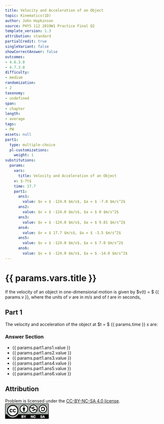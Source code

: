 ```yaml
---
title: Velocity and Acceleration of an Object
topic: Kinematics(1D)
author: John Hopkinson
source: PHYS 112 2019W1 Practice Final Q2
template_version: 1.3
attribution: standard
partialCredit: true
singleVariant: false
showCorrectAnswer: false
outcomes:
- 4.6.3.0
- 4.7.3.0
difficulty:
- medium
randomization:
- 2
taxonomy:
- undefined
span:
- chapter
length:
- average
tags:
- PW
assets: null
part1:
  type: multiple-choice
  pl-customizations:
    weight: 1
substitutions:
  params:
    vars:
      title: Velocity and Acceleration of an Object
    v: $-7t$
    time: 17.7
    part1:
      ans1:
        value: $v = $ -124.0 $m/s$, $a = $ -7.0 $m/s^2$
      ans2:
        value: $v = $ -124.0 $m/s$, $a = $ 0 $m/s^2$
      ans3:
        value: $v = $ -124.0 $m/s$, $a = $ 9.81 $m/s^2$
      ans4:
        value: $v = $ 17.7 $m/s$, $a = $ -3.5 $m/s^2$
      ans5:
        value: $v = $ -124.0 $m/s$, $a = $ 7.0 $m/s^2$
      ans6:
        value: $v = $ -124.0 $m/s$, $a = $ -14.0 $m/s^2$
---
```

# {{ params.vars.title }}
If the velocity of an object in one-dimensional motion is given by $v(t) = $ {{ params.v }}, where the units of $v$ are in $m/s$ and of $t$ are in seconds,

## Part 1

The velocity and acceleration of the object at $t = $ {{ params.time }} $s$ are:

### Answer Section

- {{ params.part1.ans1.value }}
- {{ params.part1.ans2.value }}
- {{ params.part1.ans3.value }}
- {{ params.part1.ans4.value }}
- {{ params.part1.ans5.value }}
- {{ params.part1.ans6.value }}

## Attribution

Problem is licensed under the [CC-BY-NC-SA 4.0 license](https://creativecommons.org/licenses/by-nc-sa/4.0/).<br> ![The Creative Commons 4.0 license requiring attribution-BY, non-commercial-NC, and share-alike-SA license.](https://raw.githubusercontent.com/firasm/bits/master/by-nc-sa.png)